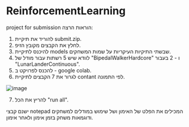 # ReinforcementLearning
project for submission
הוראות הרצה:
1. להוריד את תיקיית submit.zip.
2. לחלץ את הקבצים מקובץ הזיפ.
3. להיכנס לתיקיית models שבשתי התיקיות העיקריות על שמות המשחקים.
4. לוודא שיש 5 רשתות עבור מודל של "BipedalWalkerHardcore" ו - 2 בעבור "LunarLanderContinuous".
5. להכנס לפרויקט ב - google colab.
6. לגרור את 7 הקבצים לתיקיית contant לפי התמונה.

![image](https://user-images.githubusercontent.com/75435827/167268557-0adcbb6a-5d11-4289-bdb3-e94ffc5718bd.png)

7. להריץ את הכל "run all".

ישנם קבצי notepad המכילים את הפלט של האימון ושל שימוש במודלים למשחקים ודוגמאות משחק בזמן אימון ולאחר אימון.
